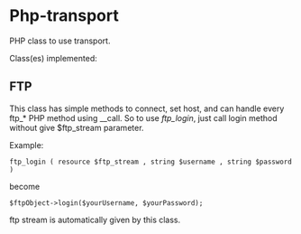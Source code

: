 # Php-transport

PHP class to use transport.

Class(es) implemented:

## FTP

This class has simple methods to connect, set host, and can handle every ftp_* PHP method using __call. So to use *ftp_login*, just call login
 method without give $ftp_stream parameter.

Example:

    ftp_login ( resource $ftp_stream , string $username , string $password )

become

    $ftpObject->login($yourUsername, $yourPassword);

ftp stream is automatically given by this class.

